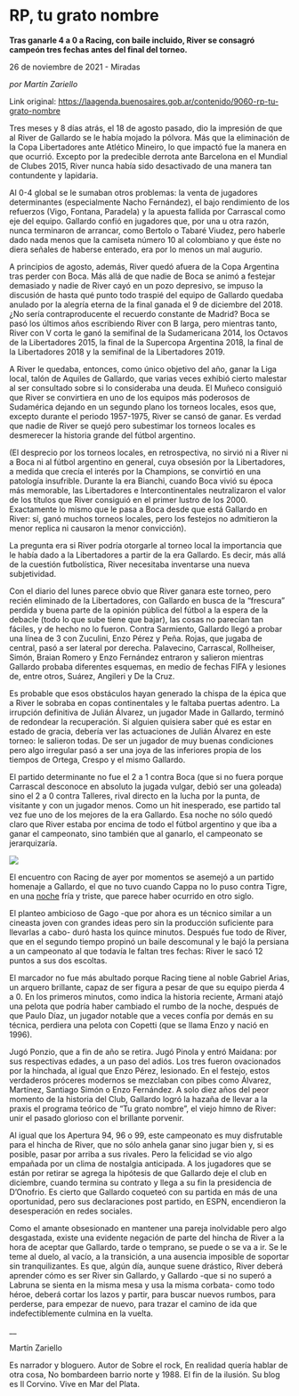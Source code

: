 # RP, tu grato nombre

**Tras ganarle 4 a 0 a Racing, con baile incluido, River se consagró campeón tres fechas antes del final del torneo.**

26 de noviembre de 2021 - Miradas

_por Martín Zariello_

Link original: https://laagenda.buenosaires.gob.ar/contenido/9060-rp-tu-grato-nombre



Tres meses y 8 días atrás, el 18 de agosto pasado, dio la impresión de que al River de Gallardo se le había mojado la pólvora. Más que la eliminación de la Copa Libertadores ante Atlético Mineiro, lo que impactó fue la manera en que ocurrió. Excepto por la predecible derrota ante Barcelona en el Mundial de Clubes 2015, River nunca había sido desactivado de una manera tan contundente y lapidaria.




Al 0-4 global se le sumaban otros problemas: la venta de jugadores determinantes (especialmente Nacho Fernández), el bajo rendimiento de los refuerzos (Vigo, Fontana, Paradela) y la apuesta fallida por Carrascal como eje del equipo. Gallardo confió en jugadores que, por una u otra razón, nunca terminaron de arrancar, como Bertolo o Tabaré Viudez, pero haberle dado nada menos que la camiseta número 10 al colombiano y que éste no diera señales de haberse enterado, era por lo menos un mal augurio.




A principios de agosto, además, River quedó afuera de la Copa Argentina tras perder con Boca. Más allá de que nadie de Boca se animó a festejar demasiado y nadie de River cayó en un pozo depresivo, se impuso la discusión de hasta qué punto todo traspié del equipo de Gallardo quedaba anulado por la alegría eterna de la final ganada el 9 de diciembre del 2018. ¿No sería contraproducente el recuerdo constante de Madrid? Boca se pasó los últimos años escribiendo River con B larga, pero mientras tanto, River con V corta le ganó la semifinal de la Sudamericana 2014, los Octavos de la Libertadores 2015, la final de la Supercopa Argentina 2018, la final de la Libertadores 2018 y la semifinal de la Libertadores 2019.




A River le quedaba, entonces, como único objetivo del año, ganar la Liga local, talón de Aquiles de Gallardo, que varias veces exhibió cierto malestar al ser consultado sobre si lo consideraba una deuda. El Muñeco consiguió que River se convirtiera en uno de los equipos más poderosos de Sudamérica dejando en un segundo plano los torneos locales, esos que, excepto durante el periodo 1957-1975, River se cansó de ganar. Es verdad que nadie de River se quejó pero subestimar los torneos locales es desmerecer la historia grande del fútbol argentino.




(El desprecio por los torneos locales, en retrospectiva, no sirvió ni a River ni a Boca ni al fútbol argentino en general, cuya obsesión por la Libertadores, a medida que crecía el interés por la Champions, se convirtió en una patología insufrible. Durante la era Bianchi, cuando Boca vivió su época más memorable, las Libertadores e Intercontinentales neutralizaron el valor de los títulos que River consiguió en el primer lustro de los 2000. Exactamente lo mismo que le pasa a Boca desde que está Gallardo en River: sí, ganó muchos torneos locales, pero los festejos no admitieron la menor replica ni causaron la menor convicción).




La pregunta era si River podría otorgarle al torneo local la importancia que le había dado a la Libertadores a partir de la era Gallardo. Es decir, más allá de la cuestión futbolística, River necesitaba inventarse una nueva subjetividad.




Con el diario del lunes parece obvio que River ganara este torneo, pero recién eliminado de la Libertadores, con Gallardo en busca de la “frescura” perdida y buena parte de la opinión pública del fútbol a la espera de la debacle (todo lo que sube tiene que bajar), las cosas no parecían tan fáciles, y de hecho no lo fueron. Contra Sarmiento, Gallardo llegó a probar una línea de 3 con Zuculini, Enzo Pérez y Peña. Rojas, que jugaba de central, pasó a ser lateral por derecha. Palavecino, Carrascal, Rollheiser, Simón, Braian Romero y Enzo Fernández entraron y salieron mientras Gallardo probaba diferentes esquemas, en medio de fechas FIFA y lesiones de, entre otros, Suárez, Angileri y De la Cruz.




Es probable que esos obstáculos hayan generado la chispa de la épica que a River le sobraba en copas continentales y le faltaba puertas adentro. La irrupción definitiva de Julián Álvarez, un jugador Made in Gallardo, terminó de redondear la recuperación. Si alguien quisiera saber qué es estar en estado de gracia, debería ver las actuaciones de Julián Álvarez en este torneo: le salieron todas. De ser un jugador de muy buenas condiciones pero algo irregular pasó a ser una joya de las inferiores propia de los tiempos de Ortega, Crespo y el mismo Gallardo.




El partido determinante no fue el 2 a 1 contra Boca (que si no fuera porque Carrascal desconoce en absoluto la jugada vulgar, debió ser una goleada) sino el 2 a 0 contra Talleres, rival directo en la lucha por la punta, de visitante y con un jugador menos. Como un hit inesperado, ese partido tal vez fue uno de los mejores de la era Gallardo. Esa noche no sólo quedó claro que River estaba por encima de todo el fútbol argentino y que iba a ganar el campeonato, sino también que al ganarlo, el campeonato se jerarquizaría.




[![](https://img.youtube.com/vi/n1-fRYocDWE/0.jpg)](https://www.youtube.com/watch?v=n1-fRYocDWE)




El encuentro con Racing de ayer por momentos se asemejó a un partido homenaje a Gallardo, el que no tuvo cuando Cappa no lo puso contra Tigre, en una [noche](https://www.youtube.com/watch?v=Lk3tk1kv0Ec) fría y triste, que parece haber ocurrido en otro siglo.




El planteo ambicioso de Gago -que por ahora es un técnico similar a un cineasta joven con grandes ideas pero sin la producción suficiente para llevarlas a cabo- duró hasta los quince minutos. Después fue todo de River, que en el segundo tiempo propinó un baile descomunal y le bajó la persiana a un campeonato al que todavía le faltan tres fechas: River le sacó 12 puntos a sus dos escoltas.




El marcador no fue más abultado porque Racing tiene al noble Gabriel Arias, un arquero brillante, capaz de ser figura a pesar de que su equipo pierda 4 a 0. En los primeros minutos, como indica la historia reciente, Armani atajó una pelota que podría haber cambiado el rumbo de la noche, después de que Paulo Díaz, un jugador notable que a veces confía por demás en su técnica, perdiera una pelota con Copetti (que se llama Enzo y nació en 1996).




Jugó Ponzio, que a fin de año se retira. Jugó Pinola y entró Maidana: por sus respectivas edades, a un paso del adiós. Los tres fueron ovacionados por la hinchada, al igual que Enzo Pérez, lesionado. En el festejo, estos verdaderos próceres modernos se mezclaban con pibes como Álvarez, Martínez, Santiago Simón o Enzo Fernández. A solo diez años del peor momento de la historia del Club, Gallardo logró la hazaña de llevar a la praxis el programa teórico de “Tu grato nombre”, el viejo himno de River: unir el pasado glorioso con el brillante porvenir.




Al igual que los Apertura 94, 96 o 99, este campeonato es muy disfrutable para el hincha de River, que no sólo anhela ganar sino jugar bien y, si es posible, pasar por arriba a sus rivales. Pero la felicidad se vio algo empañada por un clima de nostalgia anticipada. A los jugadores que se están por retirar se agrega la hipótesis de que Gallardo deje el club en diciembre, cuando termina su contrato y llega a su fin la presidencia de D’Onofrio. Es cierto que Gallardo coqueteó con su partida en más de una oportunidad, pero sus declaraciones post partido, en ESPN, encendieron la desesperación en redes sociales.




Como el amante obsesionado en mantener una pareja inolvidable pero algo desgastada, existe una evidente negación de parte del hincha de River a la hora de aceptar que Gallardo, tarde o temprano, se puede o se va a ir. Se le teme al duelo, al vacío, a la transición, a una ausencia imposible de soportar sin tranquilizantes. Es que, algún día, aunque suene drástico, River deberá aprender cómo es ser River sin Gallardo, y Gallardo -que si no superó a Labruna se sienta en la misma mesa y usa la misma corbata- como todo héroe, deberá cortar los lazos y partir, para buscar nuevos rumbos, para perderse, para empezar de nuevo, para trazar el camino de ida que indefectiblemente culmina en la vuelta.




\_\_




Martín Zariello




Es narrador y bloguero. Autor de Sobre el rock, En realidad quería hablar de otra cosa, No bombardeen barrio norte y 1988. El fin de la ilusión. Su blog es Il Corvino. Vive en Mar del Plata.



